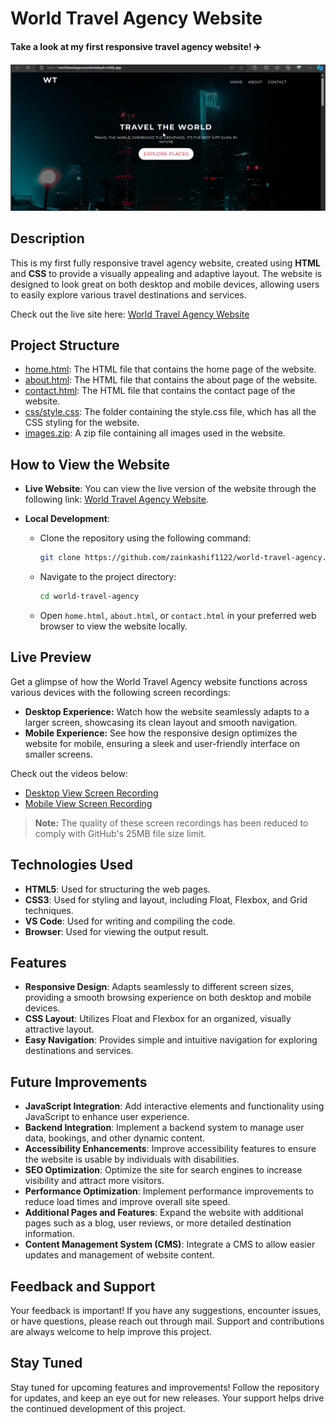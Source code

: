 # World Travel Agency Website

**Take a look at my first responsive travel agency website! ✈️**

![Desktop Preview](IMG_0715.jpeg)

## Description

This is my first fully responsive travel agency website, created using **HTML** and **CSS** to provide a visually appealing and adaptive layout. The website is designed to look great on both desktop and mobile devices, allowing users to easily explore various travel destinations and services.

Check out the live site here: [World Travel Agency Website](https://worldtravelagencywebsitebyzk.netlify.app/)

## Project Structure

- [home.html](home.html): The HTML file that contains the home page of the website.
- [about.html](about.html): The HTML file that contains the about page of the website.
- [contact.html](contact.html): The HTML file that contains the contact page of the website.
- [css/style.css](css): The folder containing the style.css file, which has all the CSS styling for the website.
- [images.zip](images.zip): A zip file containing all images used in the website.

## How to View the Website

- **Live Website**: You can view the live version of the website through the following link: [World Travel Agency Website](https://worldtravelagencywebsitebyzk.netlify.app/).

- **Local Development**:
   - Clone the repository using the following command:
     ```bash
     git clone https://github.com/zainkashif1122/world-travel-agency.git
     ```
   - Navigate to the project directory:
     ```bash
     cd world-travel-agency
     ```
   - Open `home.html`, `about.html`, or `contact.html` in your preferred web browser to view the website locally.

## Live Preview

Get a glimpse of how the World Travel Agency website functions across various devices with the following screen recordings:

- **Desktop Experience:** Watch how the website seamlessly adapts to a larger screen, showcasing its clean layout and smooth navigation.
- **Mobile Experience:** See how the responsive design optimizes the website for mobile, ensuring a sleek and user-friendly interface on smaller screens.

Check out the videos below:

- [Desktop View Screen Recording](DesktopView.mp4)
- [Mobile View Screen Recording](MobileView.mp4)

> **Note:** The quality of these screen recordings has been reduced to comply with GitHub's 25MB file size limit.

## Technologies Used

- **HTML5**: Used for structuring the web pages.
- **CSS3**: Used for styling and layout, including Float, Flexbox, and Grid techniques.
- **VS Code**: Used for writing and compiling the code.
- **Browser**: Used for viewing the output result.

## Features

- **Responsive Design**: Adapts seamlessly to different screen sizes, providing a smooth browsing experience on both desktop and mobile devices.
- **CSS Layout**: Utilizes Float and Flexbox for an organized, visually attractive layout.
- **Easy Navigation**: Provides simple and intuitive navigation for exploring destinations and services.

## Future Improvements

- **JavaScript Integration**: Add interactive elements and functionality using JavaScript to enhance user experience.
- **Backend Integration**: Implement a backend system to manage user data, bookings, and other dynamic content.
- **Accessibility Enhancements**: Improve accessibility features to ensure the website is usable by individuals with disabilities.
- **SEO Optimization**: Optimize the site for search engines to increase visibility and attract more visitors.
- **Performance Optimization**: Implement performance improvements to reduce load times and improve overall site speed.
- **Additional Pages and Features**: Expand the website with additional pages such as a blog, user reviews, or more detailed destination information.
- **Content Management System (CMS)**: Integrate a CMS to allow easier updates and management of website content.

## Feedback and Support

Your feedback is important! If you have any suggestions, encounter issues, or have questions, please reach out through mail. Support and contributions are always welcome to help improve this project.

## Stay Tuned

Stay tuned for upcoming features and improvements! Follow the repository for updates, and keep an eye out for new releases. Your support helps drive the continued development of this project.
